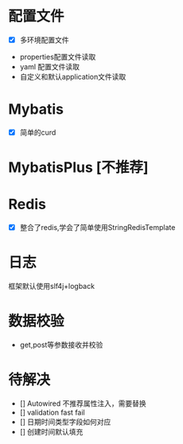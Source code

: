 # 配置文件
- [x] 多环境配置文件
- properties配置文件读取
- yaml 配置文件读取
- 自定义和默认application文件读取

# Mybatis
- [x] 简单的curd

# MybatisPlus [不推荐]

# Redis
- [x] 整合了redis,学会了简单使用StringRedisTemplate

# 日志
框架默认使用slf4j+logback

# 数据校验
- get,post等参数接收并校验

# 待解决
- [] Autowired 不推荐属性注入，需要替换
- [] validation fast fail
- [] 日期时间类型字段如何对应
- [] 创建时间默认填充